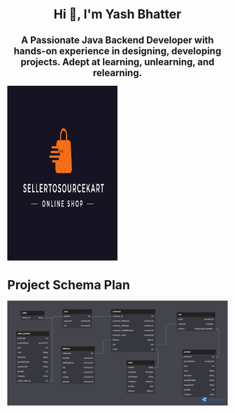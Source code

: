 
<h1 align="center">Hi 👋, I'm Yash Bhatter</h1>
<h2 align="center">A Passionate Java Backend Developer with hands-on experience in designing, developing projects. Adept at learning, unlearning, and relearning.</h2>



<img  align="center" src="STSKart Logo.PNG" style="height: 400px; width: 50%;" />


# Project Schema Plan

<img src="STSKart.png" />
